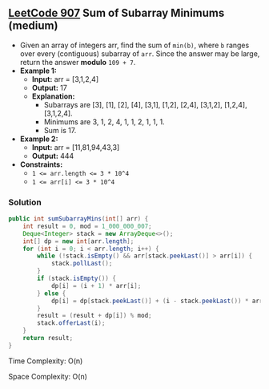 ## [LeetCode 907](https://leetcode.com/problems/sum-of-subarray-minimums/) Sum of Subarray Minimums (medium)

- Given an array of integers arr, find the sum of `min(b)`, where `b` ranges over every (contiguous) subarray of `arr`. Since the answer may be large, return the answer **modulo** `109 + 7`.
- **Example 1:**
    - **Input:** arr = [3,1,2,4]
    - **Output:** 17
    - **Explanation:**
        - Subarrays are [3], [1], [2], [4], [3,1], [1,2], [2,4], [3,1,2], [1,2,4], [3,1,2,4].
        - Minimums are 3, 1, 2, 4, 1, 1, 2, 1, 1, 1.
        - Sum is 17.
- **Example 2:**
    - **Input:** arr = [11,81,94,43,3]
    - **Output:** 444
- **Constraints:**
    -   `1 <= arr.length <= 3 * 10^4`
    -   `1 <= arr[i] <= 3 * 10^4`

### Solution

```java
public int sumSubarrayMins(int[] arr) {
    int result = 0, mod = 1_000_000_007;
    Deque<Integer> stack = new ArrayDeque<>();
    int[] dp = new int[arr.length];
    for (int i = 0; i < arr.length; i++) {
        while (!stack.isEmpty() && arr[stack.peekLast()] > arr[i]) {
            stack.pollLast();
        }
        if (stack.isEmpty()) {
            dp[i] = (i + 1) * arr[i];
        } else {
            dp[i] = dp[stack.peekLast()] + (i - stack.peekLast()) * arr[i];
        }
        result = (result + dp[i]) % mod;
        stack.offerLast(i);
    }
    return result;
}
```

Time Complexity: O(n)

Space Complexity: O(n)